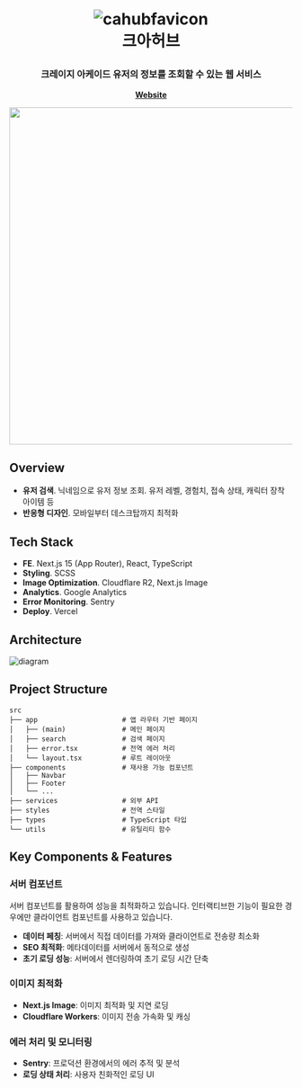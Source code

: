<h1 align="center">

![cahubfavicon](https://github.com/user-attachments/assets/3a1dd842-5987-44ff-a0ed-dbcf30d06b0c)
<br>
크아허브
</h1>

<h3 align="center">
  크레이지 아케이드 유저의 정보를 조회할 수 있는 웹 서비스
</h3>

<p align="center">
	<strong>
		<a href="https://cahub.xyz">Website</a>
	</strong>
</p>

<p align="center">
	<img src=https://github.com/user-attachments/assets/4672fa77-a624-4058-8b09-cc810753ceeb width="600">
</p>


## Overview
- **유저 검색**. 닉네임으로 유저 정보 조회. 유저 레벨, 경험치, 접속 상태, 캐릭터 장착 아이템 등
- **반응형 디자인**. 모바일부터 데스크탑까지 최적화

## Tech Stack
- **FE**. Next.js 15 (App Router), React, TypeScript
- **Styling**. SCSS
- **Image Optimization**. Cloudflare R2, Next.js Image
- **Analytics**. Google Analytics
- **Error Monitoring**. Sentry
- **Deploy**. Vercel

## Architecture
![diagram](https://github.com/user-attachments/assets/42b03d00-6cb1-49e5-b5d9-408c54981fbb)

## Project Structure

```text
src
├── app                     # 앱 라우터 기반 페이지
│   ├── (main)              # 메인 페이지
│   ├── search              # 검색 페이지
│   ├── error.tsx           # 전역 에러 처리
│   └── layout.tsx          # 루트 레이아웃
├── components              # 재사용 가능 컴포넌트
│   ├── Navbar              
│   ├── Footer              
│   └── ...
├── services                # 외부 API
├── styles                  # 전역 스타일
├── types                   # TypeScript 타입
└── utils                   # 유틸리티 함수
```

## Key Components & Features

### 서버 컴포넌트

서버 컴포넌트를 활용하여 성능을 최적화하고 있습니다.
인터랙티브한 기능이 필요한 경우에만 클라이언트 컴포넌트를 사용하고 있습니다.

- **데이터 페칭**: 서버에서 직접 데이터를 가져와 클라이언트로 전송량 최소화
- **SEO 최적화**: 메타데이터를 서버에서 동적으로 생성
- **초기 로딩 성능**: 서버에서 렌더링하여 초기 로딩 시간 단축

### 이미지 최적화

- **Next.js Image**: 이미지 최적화 및 지연 로딩
- **Cloudflare Workers**: 이미지 전송 가속화 및 캐싱

### 에러 처리 및 모니터링

- **Sentry**: 프로덕션 환경에서의 에러 추적 및 분석
- **로딩 상태 처리**: 사용자 친화적인 로딩 UI

